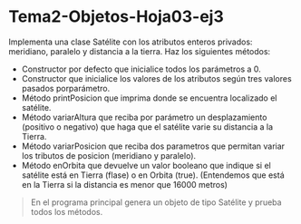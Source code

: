 # Tema2-Objetos-Hoja03-ej3

Implementa una clase Satélite con los atributos enteros privados: meridiano, paralelo y distancia a la tierra. Haz los siguientes métodos:
+ Constructor por defecto que inicialice todos los parámetros a 0.
+ Constructor que inicialice los valores de los atributos según tres valores pasados porparámetro.
+ Método printPosicion que imprima donde se encuentra localizado el satélite.
+ Método variarAltura que reciba por parámetro un desplazamiento (positivo o negativo) que haga que el satélite varie su distancia a la Tierra.
+ Método variarPosicion que reciba dos parametros que permitan variar los tributos de posicion (meridiano y paralelo).
+ Método enOrbita que devuelve un valor booleano que indique si el satélite está en Tierra (flase) o en Orbita (true). (Entendemos que está en la Tierra si la distancia es menor que 16000 metros)

> En el programa principal genera un objeto de tipo Satélite y prueba todos los métodos.
